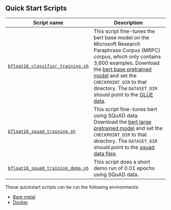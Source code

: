 <!--- 40. Quick Start Scripts -->
## Quick Start Scripts

| Script name | Description |
|-------------|-------------|
| [`bfloat16_classifier_training.sh`](bfloat16_classifier_training.sh) | This script fine-tunes the bert base model on the Microsoft Research Paraphrase Corpus (MRPC) corpus, which only contains 3,600 examples. Download the [bert base pretrained model](https://github.com/google-research/bert#pre-trained-models) and set the `CHECKPOINT_DIR` to that directory. The `DATASET_DIR` should point to the [GLUE data](#glue-data). |
| [`bfloat16_squad_training.sh`](bfloat16_squad_training.sh) | This script fine-tunes bert using SQuAD data. Download the [bert large pretrained model](https://github.com/google-research/bert#pre-trained-models) and set the `CHECKPOINT_DIR` to that directory. The `DATASET_DIR` should point to the [squad data files](#squad-data). |
| [`bfloat16_squad_training_demo.sh`](bfloat16_squad_training_demo.sh) | This script does a short demo run of 0.01 epochs using SQuAD data. |

These quickstart scripts can be run the following environments:
* [Bare metal](#bare-metal)
* [Docker](#docker)

